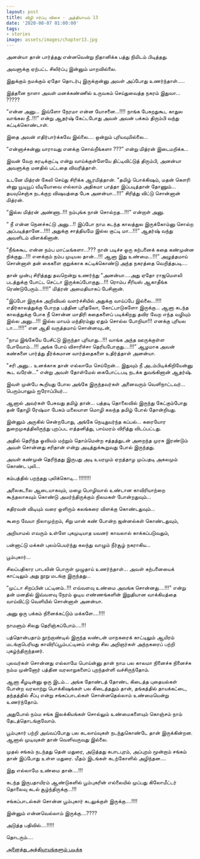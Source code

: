 ```yaml
---
layout: post
title: விழி ஈர்ப்பு விசை - அத்தியாயம் 13
date: '2020-08-07 01:00:00'
tags:
- stories
image: assets/images/chapter13.jpg
---
```

அனன்யா தான் பார்த்தது என்னவென்று நிதானிக்க பத்து நிமிடம் பிடித்தது.

அவளுக்கு ஏற்பட்ட சிலிர்ப்பு இன்னும் மாறவில்லை.

இதுக்கும் நமக்கும் ஏதோ தொடர்பு இருக்குன்னு அவள் அப்போது உணர்ந்தாள்…..

இத்தனை நாளா அவள் மனக்கண்ணில் உருவகம் செய்துவைத்த நகரம் இதுவா… ?????

“என்ன அனு… இவ்ளோ நேரமா என்ன யோசனை…!!!! நாங்க பேசுறதுகூட காதுல வாங்கல நீ..!!!” என்று ஆதர்ஷ் கேட்டபோது அவள் அவன் பக்கம் திரும்பி வந்து கட்டிக்கொண்டாள்.

இதை அவன் எதிர்பார்க்கவே இல்லை…. ஒன்றும் புரியவுமில்லை…

“என்னாச்சுன்னு யாராவது எனக்கு சொல்றீங்களா ???” என்று மித்ரன் இடைமறிக்க…

இவன் வேற கரடிக்குட்டி என்று வாய்க்குள்ளேயே திட்டிவிட்டுத் திரும்பி, அனன்யா அவளுக்கு மனதில் பட்டதை விவரித்தாள்.

உடனே மித்ரன் கேலி செய்து சிரிக்க ஆரமித்தான்.
“தமிழ் பொக்கிஷம், மதன் கௌரி ன்னு யூடியூப் வீடியோவை எல்லாம் அதிகமா பாத்தா இப்படித்தான் தோணும்… தயவுசெஞ்சு நடக்குற விஷயத்தை பேசு அனன்யா…!!!” சிரித்து விட்டு சொன்னான் மித்ரன்.

“இல்ல மித்ரன் அண்ணா..!!! நம்புங்க நான் சொல்றத…!!!” என்றாள் அனு.

“ நீ என்ன நெனச்சுட்டு அனு…!! இப்போ நாம கடந்த காலத்துல இருக்கோம்னு சொல்ற அப்படித்தானே…!!!! அதுக்கு சாத்தியமே இல்ல குட்டி மா…!!!” ஆதர்ஷ் வந்து அவளிடம் விளக்கினான்.

“நீங்ககூட என்ன நம்ப மாட்டீங்களா…??? நான் படிச்ச ஒரு கற்பனைக் கதை கண்முன்ன நிக்குது…!!! எனக்கும் நம்ப முடியல தான்…!!! ஆனா இது உண்மை…!!!” அழுத்தமாய் சொன்னாள் தன் கைகளை குறுக்காக கட்டிக்கொண்டு அந்த நகரத்தை வெறித்தபடி….

தான் முன்பு சிரித்தது தவறென்று உணர்ந்து “அனன்யா….அது ஏதோ ராஜமௌலி படத்துக்கு போட்ட செட்டா இருக்கப்போகுது…!!! ரொம்ப சீரியஸ் ஆகாதீங்க ரெண்டுபேரும்…!!!!” மித்ரன் அமைதியாகப் பேசினான்.

“இப்போ இருக்க அறிவியல் வளர்ச்சியில் அதுக்கு வாய்ப்பே இல்லை…!!!! எதிர்காலத்துக்கு போறத பத்தின புரிதலோ, கோட்பாடுகளோ இருக்கு… ஆனா கடந்த காலத்துக்கு போக நீ சொன்ன மாதிரி கதைகளைப் படிக்கிறது தவிர வேற எந்த வழியும் இல்ல அனு…!!! இல்ல மாயம் மந்திரம்னு ஏதும் சொல்ல போறியா!!! எனக்கு புரியல டா….!!!!” என ஆதி வருத்தமாய் சொன்னவுடன்,

“நாம இங்கேயே பேசிட்டு இருந்தா புரியாது…!!! வாங்க அந்த ஊருக்குள்ள போவோம்…!!! அங்க போய் விசாரிச்சா தெரியபோகுது….!!!” ஆழமாக அவன் கண்களை பார்த்து தீர்க்கமான வார்த்தைகளை உதிர்த்தாள் அனன்யா.

"சரி அனு… உனக்காக தான் எல்லாமே செய்றேன்… இதுவும் நீ அடம்பிடிக்கிறியேன்னு கூட வரேன்…” என்று அவள் தோள்மேல் கைபோட்டபடி நடக்க துவங்கினான் ஆதர்ஷ்.

இவள் முன்பே கூறியது போல அங்கே இருந்தவர்கள் அனைவரும் வெளிநாட்டவர்… பெரும்பாலும் ஐரோப்பியர்…

ஆனால் அவர்கள் பேசுவது தமிழ் தான்… பத்தடி தொலைவில் இருந்து கேட்கும்போது தன் தோழி ரேஷ்மா பேசும் மலையாள மொழி கலந்த தமிழ் போல் தோன்றியது.

இன்னும் அருகில் சென்றபோது, அங்கே நெடிதுயர்ந்த கப்பல்… கரையோர துறைமுகத்திலிருந்து புறப்பட எத்தனித்து, பாய்மரம் விரித்து விடப்பட்டது.

அதில் தெரிந்த ஓவியம் மற்றும் தொம்மென்ற சத்தத்துடன் அறைந்த முரசு இரண்டும் அவள் சொன்னது சரிதான் என்று அடித்துக்கூறுவது போல் இருந்தது.

அவள் கண்முன் தெரிந்தது இருபது அடி உயரமும் ஏறத்தாழ முப்பதடி அகலமும் கொண்ட புலி…

கம்பத்தில் பறந்தது புலிக்கொடி… !!!!!!!!

அலைகடலை ஆடையாகவும், மழை பொழிவால் உண்டான காவிரியாற்றை கூந்தலாகவும் கொண்டு அமர்ந்திருக்கும் நிலமகள் போன்றதுவும்…

கதிரவன் விடியும் வரை ஒளிரும் கலங்கரை விளக்கு கொண்டதுவும்…

கூறை வேயா நிலாமுற்றம், சிறு மான் கண் போன்ற ஜன்னல்கள் கொண்டதுவும்,

அறியாமல் எவரும் உள்ளே புகமுடியாத யவனர் காவலால் காக்கப்படுவதும்,

பன்னாட்டு மக்கள் புலம்பெயர்ந்து கலந்து வாழும் நீர்சூழ் நகராகிய…

பூம்புகார்…

சிலப்பதிகார பாடலின் பொருள் முழுதாய் உணர்ந்தாள்…
அவள் கற்பனையைக் காட்டிலும் அது நூறு மடங்கு இருந்தது…

“முட்டா சிறப்பின் பட்டினம்..!!! எவ்வளவு உண்மை அவங்க சொன்னது….!!!” என்று தன் மனதில் இவ்வளவு நேரம் ஓடிய எண்ணங்களின் இறுதியான வாக்கியத்தை வாய்விட்டு வெளியில் சொன்னாள் அனன்யா.

அனு ஒரு பக்கம் நினைக்கட்டும் மக்களே….!!!!

நாமளும் சிலது தெரிஞ்சுப்போம்….!!!

பத்தொன்பதாம் நூற்றாண்டில் இருந்த லண்டன் மாநகரைக் காட்டிலும் ஆயிரம் மடங்குபெரியது காவிரிப்பூம்பட்டினம் என்று சில அறிஞர்கள் அந்நகரைப் பற்றி புகழ்ந்திருந்தனர்.

புலவர்கள் சொன்னது எல்லாமே பொய்ன்னு தான் நாம பல காலமா நினைச்சு நினைச்சு நம்ம முன்னோர் பத்தின வரலாறுகளைப் புறந்தள்ளி வச்சிருந்தோம்.

ஆனா கீழடின்னு ஒரு இடம்…  அங்க தோண்டத் தோண்ட கிடைத்த புதையல்கள் போன்ற வரலாற்று பொக்கிஷங்கள் பல கிடைத்ததும் தான், தங்கத்தில் தாயக்கட்டை, தந்தத்தில் சீப்பு  என்று சங்கப்பாடல்கள் சொன்னதெல்லாம் உண்மையென்று உணர்ந்தோம்.

அதுபோல் நம்ம சங்க இலக்கியங்கள் சொல்லும் உண்மைகளையும் கொஞ்சம் நாம் தேடத்தொடங்குவோம்.

பூம்புகார் பற்றி அவ்வப்போது பல கடலாய்வுகள் நடந்துகொண்டே தான் இருக்கின்றன. ஆனால் முடிவுகள் தான் வெளிவருவது இல்லை.

முதல் சங்கம் நடந்தது தென் மதுரை, அடுத்தது கபாடபுரம், அப்புறம் மூன்றாம் சங்கம் தான் இப்போது உள்ள மதுரை. மீதம் இடங்கள் கடற்கோளில் அழிந்தன….

இது எல்லாமே உண்மை தான்….!!!

கடந்த இருபதாயிரம் ஆண்டுகளில் பூம்புகரின் எல்லையில் முப்பது கிலோமீட்டர் தொலைவு கடல் சூழ்ந்திருக்கு...!!!

சங்கப்பாடல்கள் சொன்ன பூம்புகார் கடலுக்குள் இருக்கு….!!!!

இன்னும் என்னவெல்லாம் இருக்கு….????

அடுத்த பதிவில்….!!!!!

தொடரும்….

[அனைத்து அத்தியாயங்களும் படிக்க](https://www.pratheba.com/vizhi-eerppu-visai/)
